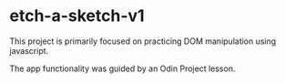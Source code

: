 # etch-a-sketch-v1

This project is primarily focused on practicing DOM manipulation using javascript.

The app functionality was guided by an Odin Project lesson.
